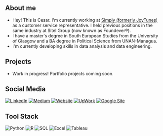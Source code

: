 ## About me
- Hey! This is Cesar. I'm currently working at [Simply (formerly JoyTunes)](https://www.hellosimply.com/) as a customer service representative. I held previous positions in the same industry at Sitel Group (now known as Foundever®). 
- I have a master's degree in South European Studies from the University of Glasgow and a BA degree in Political Science from UNAN-Managua.
- I'm currently developing skills in data analysis and data engineering.

## Projects
-  Work in progress! Portfolio projects coming soon.

## Social Media
[![LinkedIn](https://img.shields.io/badge/LinkedIn-0077B5?logo=linkedin&logoColor=white)](https://www.linkedin.com/in/izcanogomez/)
[![Medium](https://img.shields.io/badge/Medium-000000?logo=medium&logoColor=white)](https://medium.com/@cesarizcano)
[![Website](https://img.shields.io/badge/Website-1338be?logo=Wordpress&logoColor=white)](https://cesarizcano.mystrikingly.com/)
[![UpWork](https://img.shields.io/badge/Upwork-6FDA44?logo=upwork&logoColor=white)](https://www.upwork.com/freelancers/~01b672a6f9d08a6218)
[![Google Site](https://img.shields.io/badge/Google_Site-4758b5?logo=google&logoColor=white)](https://sites.google.com/view/cesar-izcanos-portfolio/home)

## Tool Stack
![Python](https://img.shields.io/badge/Python-306998?logo=python&logoColor=FFD43B)
![R](https://img.shields.io/badge/R-bcbec1?logo=r&logoColor=2596be)
![SQL](https://img.shields.io/badge/SQL-e06c1a?logo=mysql&logoColor=white)
![Excel](https://img.shields.io/badge/Excel-008000?logo=microsoft-excel&logoColor=white)
![Tableau](https://img.shields.io/badge/Tableau-1d4679?logo=tableau&logoColor=white)
